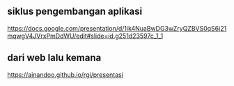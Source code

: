## siklus pengembangan aplikasi
https://docs.google.com/presentation/d/1ik4NuaBwDG3wZryQZBVS0qS6j21mqwgV4JVrxPmDdWU/edit#slide=id.g251d23597c_1_1

## dari web lalu kemana
https://ainandoo.github.io/rgi/presentasi

